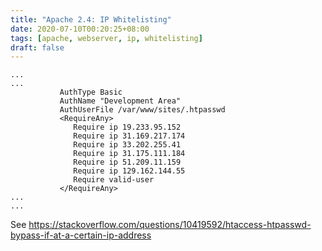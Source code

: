 ```yaml
---
title: "Apache 2.4: IP Whitelisting"
date: 2020-07-10T00:20:25+08:00
tags: [apache, webserver, ip, whitelisting]
draft: false
---
```


```
...
...
           AuthType Basic
           AuthName "Development Area"
           AuthUserFile /var/www/sites/.htpasswd
           <RequireAny>
              Require ip 19.233.95.152
              Require ip 31.169.217.174
              Require ip 33.202.255.41
              Require ip 31.175.111.184
              Require ip 51.209.11.159
              Require ip 129.162.144.55
              Require valid-user
           </RequireAny>
...
...
```
See https://stackoverflow.com/questions/10419592/htaccess-htpasswd-bypass-if-at-a-certain-ip-address

